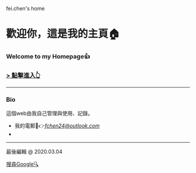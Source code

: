 ﻿fei.chen's home
# 歡迎你，這是我的主頁🏠
### Welcome to my Homepage👍

### [**\> 點擊進入👆**](http://45.76.105.97/)
***
### Bio
這個web由我自己管理與使用、記錄。

 - 我的電郵📧👉*fchen24@outlook.com*
 - 

***
最後編輯 @ 2020.03.04

[搜尋Google🔍](https://google.com)
